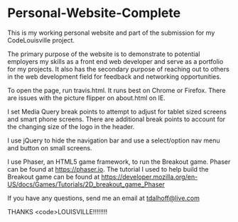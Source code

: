 # Personal-Website-Complete
This is my working personal website and part of the submission for my CodeLouisville project.

The primary purpose of the website is to demonstrate to potential employers my skills as a front end web developer and serve as 
a portfolio for my projects. It also has the secondary purpose of reaching out to others in the web development field for feedback
and networking opportunities.

To open the page, run travis.html. It runs best on Chrome or Firefox. There are issues with the picture flipper on about.html on 
IE.

I set Media Query break points to attempt to adjust for tablet sized screens and smart phone screens. There are additional break
points to account for the changing size of the logo in the header.

I use jQuery to hide the navigation bar and use a select/option nav menu and button on small screens.

I use Phaser, an HTML5 game framework, to run the Breakout game. Phaser can be found at https://phaser.io. The tutorial I used to 
help build the Breakout game can be found at https://developer.mozilla.org/en-US/docs/Games/Tutorials/2D_breakout_game_Phaser

If you have any questions, send me an email at tdalhoff@live.com

THANKS &lt;code&gt;LOUISVILLE!!!!!!!!
